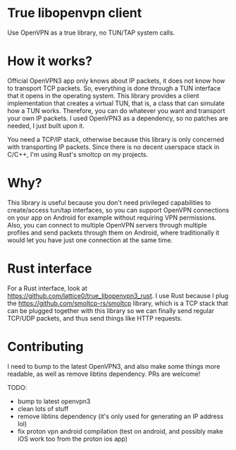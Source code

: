 # True libopenvpn client

Use OpenVPN as a true library, no TUN/TAP system calls.

# How it works?

Official OpenVPN3 app only knows about IP packets, it does not know how to transport TCP packets. So, everything is done through a TUN interface that it opens in the operating system. This library provides a client implementation that creates a virtual TUN, that is, a class that can simulate how a TUN works. Therefore, you can do whatever you want and transport your own IP packets. I used OpenVPN3 as a dependency, so no patches are needed, I just built upon it.

You need a TCP/IP stack, otherwise because this library is only concerned with transporting IP packets. Since there is no decent userspace stack in C/C++, I'm using Rust's smoltcp on my projects.

# Why?

This library is useful because you don't need privileged capabilities to create/access tun/tap interfaces, so you can support OpenVPN connections on your app on Android for example without requiring VPN permissions. Also, you can connect to multiple OpenVPN servers through multiple profiles and send packets through them on Android, where traditionally it would let you have just one connection at the same time.

# Rust interface

For a Rust interface, look at https://github.com/lattice0/true_libopenvpn3_rust. I use Rust because I plug the https://github.com/smoltcp-rs/smoltcp library, which is a TCP stack that can be plugged together with this library so we can finally send regular TCP/UDP packets, and thus send things like HTTP requests.

# Contributing

I need to bump to the latest OpenVPN3, and also make some things more readable, as well as remove libtins dependency. PRs are welcome!

TODO:

- bump to latest openvpn3
- clean lots of stuff
- remove libtins dependency (it's only used for generating an IP address lol)
- fix proton vpn android compilation (test on android, and possibly make iOS work too from the proton ios app)
